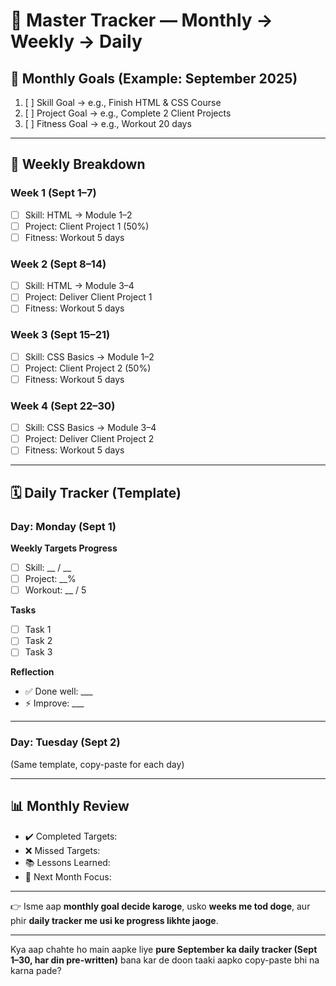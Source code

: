 # 📆 Master Tracker — Monthly → Weekly → Daily

## 🌙 Monthly Goals (Example: September 2025)

1. [ ] Skill Goal → e.g., Finish HTML & CSS Course
2. [ ] Project Goal → e.g., Complete 2 Client Projects
3. [ ] Fitness Goal → e.g., Workout 20 days

---

## 📅 Weekly Breakdown

### Week 1 (Sept 1–7)

* [ ] Skill: HTML → Module 1–2
* [ ] Project: Client Project 1 (50%)
* [ ] Fitness: Workout 5 days

### Week 2 (Sept 8–14)

* [ ] Skill: HTML → Module 3–4
* [ ] Project: Deliver Client Project 1
* [ ] Fitness: Workout 5 days

### Week 3 (Sept 15–21)

* [ ] Skill: CSS Basics → Module 1–2
* [ ] Project: Client Project 2 (50%)
* [ ] Fitness: Workout 5 days

### Week 4 (Sept 22–30)

* [ ] Skill: CSS Basics → Module 3–4
* [ ] Project: Deliver Client Project 2
* [ ] Fitness: Workout 5 days

---

## 🗓️ Daily Tracker (Template)

### Day: Monday (Sept 1)

**Weekly Targets Progress**

* [ ] Skill: \_\_ / \_\_
* [ ] Project: \_\_%
* [ ] Workout: \_\_ / 5

**Tasks**

* [ ] Task 1
* [ ] Task 2
* [ ] Task 3

**Reflection**

* ✅ Done well: \_\_\_
* ⚡ Improve: \_\_\_

---

### Day: Tuesday (Sept 2)

(Same template, copy-paste for each day)

---

## 📊 Monthly Review

* ✔️ Completed Targets:
* ❌ Missed Targets:
* 📚 Lessons Learned:
* 🎯 Next Month Focus:

---

👉 Isme aap **monthly goal decide karoge**, usko **weeks me tod doge**, aur phir **daily tracker me usi ke progress likhte jaoge**.

---

Kya aap chahte ho main aapke liye **pure September ka daily tracker (Sept 1–30, har din pre-written)** bana kar de doon taaki aapko copy-paste bhi na karna pade?

